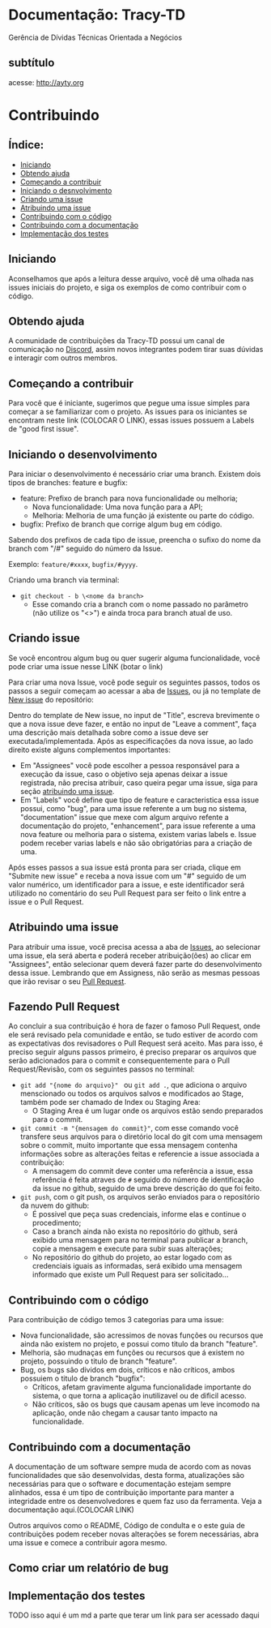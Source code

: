 # Documentação: Tracy-TD

Gerência de Dívidas Técnicas Orientada a Negócios

## subtítulo
acesse: http://ayty.org

# Contribuindo

## Índice:
- [Iniciando](#iniciando)
- [Obtendo ajuda](#obtendo-ajuda)
- [Começando a contribuir](#comeando-a-contribuir)
- [Iniciando o desnvolvimento](#iniciando-o-desenvolvimento)
- [Criando uma issue](#criando-issue)
- [Atribuindo uma issue](#atribuindo-uma-issue)
- [Contribuindo com o código](#contribuindo-com-o-cdigo)
- [Contribuindo com a documentação](#contribuindo-com-a-documentao)
- [Implementação dos testes](#implementao-dos-testes)

## Iniciando

Aconselhamos que após a leitura desse arquivo, você dê uma olhada nas issues iniciais do projeto, e siga os exemplos de 
como contribuir com o código.

## Obtendo ajuda

A comunidade de contribuições da Tracy-TD possui um canal de comunicação no [Discord](https://discord.gg/AwaqbGPRkd), assim 
novos integrantes podem tirar suas dúvidas e interagir com outros membros.

## Começando a contribuir

Para você que é iniciante, sugerimos que pegue uma issue simples para começar a se familiarizar com o projeto. As issues 
para os iniciantes se encontram neste link (COLOCAR O LINK), essas issues possuem a Labels de "good first issue".

## Iniciando o desenvolvimento

Para iniciar o desenvolvimento é necessário criar uma branch. Existem dois tipos de branches: feature e bugfix:

- feature: Prefixo de branch para nova funcionalidade ou melhoria;
  - Nova funcionalidade: Uma nova função para a API;
  - Melhoria: Melhoria de uma função já existente ou parte do código.
- bugfix: Prefixo de branch que corrige algum bug em código.

Sabendo dos prefixos de cada tipo de issue, preencha o sufixo do nome da branch
com "/#" seguido do número da Issue.

Exemplo: `feature/#xxxx`, `bugfix/#yyyy`.

Criando uma branch via terminal: 
- `git checkout - b \<nome da branch>`
  - Esse comando cria a branch com o nome passado no parâmetro (não utilize os "<>") e ainda troca para branch atual de uso.

## Criando issue

Se você encontrou algum bug ou quer sugerir alguma funcionalidade, você pode criar uma issue nesse LINK (botar o link)

Para criar uma nova Issue, você pode seguir os seguintes passos, todos os passos a seguir começam ao acessar a aba de 
[Issues](https://github.com/rodrigor/tracy-api/issues), ou já no template de [New issue](https://github.com/rodrigor/tracy-api/issues/new) do repositório:

Dentro do template de New issue, no input de "Title", escreva brevimente o que a nova issue deve fazer, e então no input 
de "Leave a comment", faça uma descrição mais detalhada sobre como a issue deve ser executada/implementada. Após as especificações 
da nova issue, ao lado direito existe alguns complementos importantes:
- Em "Assignees" você pode escolher a pessoa responsável para a execução da issue, caso o objetivo seja apenas deixar a issue registrada, não precisa atribuir, caso queira pegar uma issue, siga para seção [atribuindo uma issue](#atribuindo-uma-issue).
- Em "Labels" você define que tipo de feature e caracteristica essa issue possui, como "bug", para uma issue referente a um bug no sistema, "documentation" issue que mexe com algum arquivo refente a documentação do projeto, "enhancement", para issue referente a uma nova feature ou melhoria para o sistema, existem varias labels e. Issue podem receber varias labels e não são obrigatórias para a criação de uma.

Após esses passos a sua issue está pronta para ser criada, clique em "Submite new issue" e receba a nova issue com um "#" seguido de um valor numérico, um identificador para a issue, e este identificador será utilizado no comentário do seu Pull Request para ser feito o link entre a issue e o Pull Request.

## Atribuindo uma issue

Para atribuir uma issue, você precisa acessa a aba de [Issues](https://github.com/rodrigor/tracy-api/issues), ao selecionar uma issue, 
ela será aberta e poderá receber atribuição(ões) ao clicar em "Assignees", então selecionar quem deverá fazer parte do desenvolvimento dessa issue. 
Lembrando que em Assigness, não serão as mesmas pessoas que irão revisar o seu [Pull Request](#fazendo-pull-request).

## Fazendo Pull Request

Ao concluir a sua contribuição é hora de fazer o famoso Pull Request, onde ele será revisado pela comunidade e então, 
se tudo estiver de acordo com as expectativas dos revisadores o Pull Request será aceito. Mas para isso, é preciso seguir alguns passos 
primeiro, é preciso preparar os arquivos que serão adicionados para o commit e consequentemente para o Pull Request/Revisão, com os seguintes passos no terminal:

- ```git add "{nome do arquivo}" ``` ou ```git add .```, que adiciona o arquivo menscionado ou todos os arquivos salvos e 
modificados ao Stage, também pode ser chamado de Index ou Staging Area:
  - O Staging Area é um lugar onde os arquivos estão sendo preparados para o commit.
- ```git commit -m "{mensagem do commit}"```, com esse comando você transfere seus arquivos para o diretório local do git com uma mensagem sobre o commit, muito importante que essa mensagem contenha informações sobre as alterações feitas e referencie a issue associada a contribuição:
  - A mensagem do commit deve conter uma referência a issue, essa referência é feita atraves de ```#``` seguido do número de 
identificação da issue no github, seguido de uma breve descrição do que foi feito.
- ```git push```, com o git push, os arquivos serão enviados para o repositório da nuvem do github:
  - É possivel que peça suas credenciais, informe elas e continue o procedimento;
  - Caso a branch ainda não exista no repositório do github, será exibido uma mensagem para no terminal para publicar a branch, 
copie a mensagem e execute para subir suas alterações;
  - No repositório do github do projeto, ao estar logado com as credenciais iguais as informadas, será exibido uma mensagem informado que 
existe um Pull Request para ser solicitado...

## Contribuindo com o código

Para contribuição de código temos 3 categorias para uma issue:
- Nova funcionalidade, são acressimos de novas funções ou recursos que ainda não existem no projeto, e possui como titulo da branch "feature".
- Melhoria, são mudnaças em funções ou recursos que á existem no projeto, possuindo o titulo de branch "feature".
- Bug, os bugs são dividos em dois, críticos e não críticos, ambos possuiem o titulo de branch "bugfix":
  - Críticos, afetam gravimente alguma funcionalidade importante do sistema, o que torna a aplicação inutilizavel ou de dificil acesso.
  - Não críticos, são os bugs que causam apenas um leve incomodo na aplicação, onde não chegam a causar tanto impacto na funcionalidade.

## Contribuindo com a documentação

A documentação de um software sempre muda de acordo com as novas funcionalidades que são desenvolvidas, desta forma, 
atualizações são necessárias para que o software e documentação estejam sempre alinhados, essa é um tipo de contribuição 
importante para manter a integridade entre os desenvolvedores e quem faz uso da ferramenta. Veja a documentação aqui.(COLOCAR LINK)

Outros arquivos como o README, Código de condulta e o este guia de contribuições podem receber novas alterações se forem 
necessárias, abra uma issue e comece a contribuir agora mesmo.

## Como criar um relatório de bug

## Implementação dos testes

TODO isso aqui é um md a parte que terar um link para ser acessado daqui
